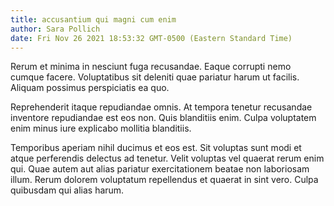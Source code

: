 ```yaml
---
title: accusantium qui magni cum enim
author: Sara Pollich
date: Fri Nov 26 2021 18:53:32 GMT-0500 (Eastern Standard Time)
---
```

Rerum et minima in nesciunt fuga recusandae. Eaque corrupti nemo cumque facere. Voluptatibus sit deleniti quae pariatur harum ut facilis. Aliquam possimus perspiciatis ea quo.

 Reprehenderit itaque repudiandae omnis. At tempora tenetur recusandae inventore repudiandae est eos non. Quis blanditiis enim. Culpa voluptatem enim minus iure explicabo mollitia blanditiis.

 Temporibus aperiam nihil ducimus et eos est. Sit voluptas sunt modi et atque perferendis delectus ad tenetur. Velit voluptas vel quaerat rerum enim qui. Quae autem aut alias pariatur exercitationem beatae non laboriosam illum. Rerum dolorem voluptatum repellendus et quaerat in sint vero. Culpa quibusdam qui alias harum.